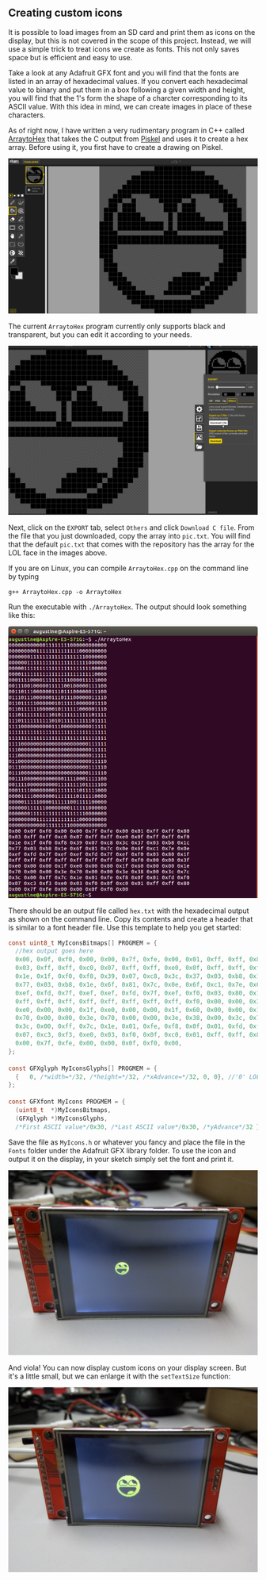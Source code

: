 ## Creating custom icons

It is possible to load images from an SD card and print them as icons on the display, but this is not covered in the scope of this project. Instead, we will use a simple trick to treat icons we create as fonts. This not only saves space but is efficient and easy to use.

Take a look at any Adafruit GFX font and you will find that the fonts are listed in an array of hexadecimal values. If you convert each hexadecimal value to binary and put them in a box following a given width and height, you will find that the 1's form the shape of a charcter corresponding to its ASCII value. With this idea in mind, we can create images in place of these characters.

As of right now, I have written a very rudimentary program in C++ called [ArraytoHex](../ArraytoHex/ArraytoHex.cpp) that takes the C output from [Piskel](http://www.piskelapp.com/) and uses it to create a hex array. Before using it, you first have to create a drawing on Piskel. 

![Piskel](/images/Piskel.png)

The current `ArraytoHex` program currently only supports black and transparent, but you can edit it according to your needs.

![Piskel](/images/Export.png)

Next, click on the `EXPORT` tab, select `Others` and click `Download C file`. From the file that you just downloaded, copy the array into `pic.txt`. You will find that the default `pic.txt` that comes with the repository has the array for the LOL face in the images above.

If you are on Linux, you can compile `ArraytoHex.cpp` on the command line by typing

```shell
g++ ArraytoHex.cpp -o ArraytoHex
```

Run the executable with `./ArraytoHex`. The output should look something like this:

![ArraytoHex](/images/ArraytoHex.png)

There should be an output file called `hex.txt` with the hexadecimal output as shown on the command line. Copy its contents and create a header that is similar to a font header file. Use this template to help you get started:

```c
const uint8_t MyIconsBitmaps[] PROGMEM = {
  //hex output goes here
  0x00, 0x0f, 0xf0, 0x00, 0x00, 0x7f, 0xfe, 0x00, 0x01, 0xff, 0xff, 0x80, 
  0x03, 0xff, 0xff, 0xc0, 0x07, 0xff, 0xff, 0xe0, 0x0f, 0xff, 0xff, 0xf0, 
  0x1e, 0x1f, 0xf0, 0xf8, 0x39, 0x07, 0xc8, 0x3c, 0x37, 0x03, 0xb8, 0x1c, 
  0x77, 0x03, 0xb8, 0x1e, 0x6f, 0x81, 0x7c, 0x0e, 0x6f, 0xc1, 0x7e, 0x0e, 
  0xef, 0xfd, 0x7f, 0xef, 0xef, 0xfd, 0x7f, 0xef, 0xf0, 0x03, 0x80, 0x1f, 
  0xff, 0xff, 0xff, 0xff, 0xff, 0xff, 0xff, 0xff, 0xf0, 0x00, 0x00, 0x3f, 
  0xe0, 0x00, 0x00, 0x1f, 0xe0, 0x00, 0x00, 0x1f, 0x60, 0x00, 0x00, 0x1e, 
  0x70, 0x00, 0x00, 0x3e, 0x70, 0x00, 0x00, 0x3e, 0x38, 0x00, 0x3c, 0x7c, 
  0x3c, 0x00, 0xff, 0x7c, 0x1e, 0x01, 0xfe, 0xf8, 0x0f, 0x01, 0xfd, 0xf0, 
  0x07, 0xc3, 0xf3, 0xe0, 0x03, 0xf0, 0x0f, 0xc0, 0x01, 0xff, 0xff, 0x80, 
  0x00, 0x7f, 0xfe, 0x00, 0x00, 0x0f, 0xf0, 0x00, 
};

const GFXglyph MyIconsGlyphs[] PROGMEM = {
  {   0, /*width=*/32, /*height=*/32, /*xAdvance=*/32, 0, 0}, //'0' LOL face
};

const GFXfont MyIcons PROGMEM = {
  (uint8_t  *)MyIconsBitmaps,
  (GFXglyph *)MyIconsGlyphs,
  /*First ASCII value*/0x30, /*Last ASCII value*/0x30, /*yAdvance*/32 };
```

Save the file as `MyIcons.h` or whatever you fancy and place the file in the `Fonts` folder under the Adafruit GFX library folder. To use the icon and output it on the display, in your sketch simply set the font and print it.

![Small LOL](/images/SmallLOL.jpg)

And viola! You can now display custom icons on your display screen. But it's a little small, but we can enlarge it with the `setTextSize` function:

![Big LOL](/images/BigLOL.jpg)
